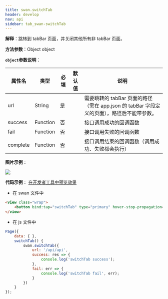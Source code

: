 ```yaml
---
title: swan.switchTab
header: develop
nav: api
sidebar: tab_swan-switchTab
---
```


  

**解释**：跳转到 tabBar 页面，并关闭其他所有非 tabBar 页面。

**方法参数**：Object object

**`object`参数说明**：

|属性名 |类型  |必填 | 默认值 |说明|
|---- | ---- | ---- | ----|----|
|url |String | 是  | | 需要跳转的 tabBar 页面的路径（需在 app.json 的 tabBar 字段定义的页面），路径后不能带参数。|
|success |Function  |  否  | |  接口调用成功的回调函数|
|fail   | Function |   否  | |  接口调用失败的回调函数|
|complete |   Function |   否 | |   接口调用结束的回调函数（调用成功、失败都会执行）|

**图片示例**：

<div class="m-doc-custom-examples">
    <div class="m-doc-custom-examples-correct">
        <img src="https://b.bdstatic.com/miniapp/image/switchtab.gif">
    </div>
    <div class="m-doc-custom-examples-correct">
        <img src=" ">
    </div>
    <div class="m-doc-custom-examples-correct">
        <img src=" ">
    </div>     
</div>

**代码示例**：
<a href="swanide://fragment/ec2dc973777c2059652a99fda7f117621574140319528" title="在开发者工具中预览效果" target="_self">在开发者工具中预览效果</a>


* 在 swan 文件中

```html
<view class="wrap">    
    <button bind:tap="switchTab" type="primary" hover-stop-propagation="true">跳转到API Tab页</button>
</view>
```

* 在 js 文件中

```js
Page({
    data: { },
    switchTab() {
        swan.switchTab({
            url: '/api/api',
            success: res => {
                console.log('switchTab success');
            },
            fail: err => {
                console.log('switchTab fail', err);
            }
        })
    }
});
```

